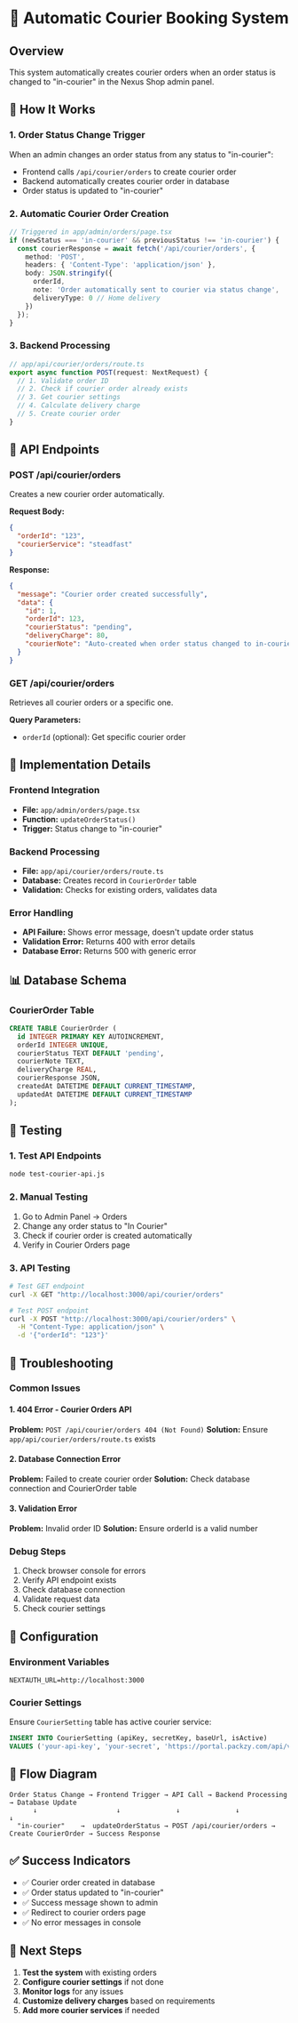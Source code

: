 # 🚚 Automatic Courier Booking System

## Overview
This system automatically creates courier orders when an order status is changed to "in-courier" in the Nexus Shop admin panel.

## 🔄 How It Works

### 1. **Order Status Change Trigger**
When an admin changes an order status from any status to "in-courier":
- Frontend calls `/api/courier/orders` to create courier order
- Backend automatically creates courier order in database
- Order status is updated to "in-courier"

### 2. **Automatic Courier Order Creation**
```typescript
// Triggered in app/admin/orders/page.tsx
if (newStatus === 'in-courier' && previousStatus !== 'in-courier') {
  const courierResponse = await fetch('/api/courier/orders', {
    method: 'POST',
    headers: { 'Content-Type': 'application/json' },
    body: JSON.stringify({
      orderId,
      note: 'Order automatically sent to courier via status change',
      deliveryType: 0 // Home delivery
    })
  });
}
```

### 3. **Backend Processing**
```typescript
// app/api/courier/orders/route.ts
export async function POST(request: NextRequest) {
  // 1. Validate order ID
  // 2. Check if courier order already exists
  // 3. Get courier settings
  // 4. Calculate delivery charge
  // 5. Create courier order
}
```

## 📡 API Endpoints

### **POST /api/courier/orders**
Creates a new courier order automatically.

**Request Body:**
```json
{
  "orderId": "123",
  "courierService": "steadfast"
}
```

**Response:**
```json
{
  "message": "Courier order created successfully",
  "data": {
    "id": 1,
    "orderId": 123,
    "courierStatus": "pending",
    "deliveryCharge": 80,
    "courierNote": "Auto-created when order status changed to in-courier"
  }
}
```

### **GET /api/courier/orders**
Retrieves all courier orders or a specific one.

**Query Parameters:**
- `orderId` (optional): Get specific courier order

## 🔧 Implementation Details

### **Frontend Integration**
- **File:** `app/admin/orders/page.tsx`
- **Function:** `updateOrderStatus()`
- **Trigger:** Status change to "in-courier"

### **Backend Processing**
- **File:** `app/api/courier/orders/route.ts`
- **Database:** Creates record in `CourierOrder` table
- **Validation:** Checks for existing orders, validates data

### **Error Handling**
- **API Failure:** Shows error message, doesn't update order status
- **Validation Error:** Returns 400 with error details
- **Database Error:** Returns 500 with generic error

## 📊 Database Schema

### **CourierOrder Table**
```sql
CREATE TABLE CourierOrder (
  id INTEGER PRIMARY KEY AUTOINCREMENT,
  orderId INTEGER UNIQUE,
  courierStatus TEXT DEFAULT 'pending',
  courierNote TEXT,
  deliveryCharge REAL,
  courierResponse JSON,
  createdAt DATETIME DEFAULT CURRENT_TIMESTAMP,
  updatedAt DATETIME DEFAULT CURRENT_TIMESTAMP
);
```

## 🧪 Testing

### **1. Test API Endpoints**
```bash
node test-courier-api.js
```

### **2. Manual Testing**
1. Go to Admin Panel → Orders
2. Change any order status to "In Courier"
3. Check if courier order is created automatically
4. Verify in Courier Orders page

### **3. API Testing**
```bash
# Test GET endpoint
curl -X GET "http://localhost:3000/api/courier/orders"

# Test POST endpoint
curl -X POST "http://localhost:3000/api/courier/orders" \
  -H "Content-Type: application/json" \
  -d '{"orderId": "123"}'
```

## 🚨 Troubleshooting

### **Common Issues**

#### **1. 404 Error - Courier Orders API**
**Problem:** `POST /api/courier/orders 404 (Not Found)`
**Solution:** Ensure `app/api/courier/orders/route.ts` exists

#### **2. Database Connection Error**
**Problem:** Failed to create courier order
**Solution:** Check database connection and CourierOrder table

#### **3. Validation Error**
**Problem:** Invalid order ID
**Solution:** Ensure orderId is a valid number

### **Debug Steps**
1. Check browser console for errors
2. Verify API endpoint exists
3. Check database connection
4. Validate request data
5. Check courier settings

## 📝 Configuration

### **Environment Variables**
```env
NEXTAUTH_URL=http://localhost:3000
```

### **Courier Settings**
Ensure `CourierSetting` table has active courier service:
```sql
INSERT INTO CourierSetting (apiKey, secretKey, baseUrl, isActive) 
VALUES ('your-api-key', 'your-secret', 'https://portal.packzy.com/api/v1', 1);
```

## 🔄 Flow Diagram

```
Order Status Change → Frontend Trigger → API Call → Backend Processing → Database Update
      ↓                    ↓              ↓              ↓                ↓
  "in-courier"    →  updateOrderStatus → POST /api/courier/orders → Create CourierOrder → Success Response
```

## ✅ Success Indicators

- ✅ Courier order created in database
- ✅ Order status updated to "in-courier"
- ✅ Success message shown to admin
- ✅ Redirect to courier orders page
- ✅ No error messages in console

## 🎯 Next Steps

1. **Test the system** with existing orders
2. **Configure courier settings** if not done
3. **Monitor logs** for any issues
4. **Customize delivery charges** based on requirements
5. **Add more courier services** if needed
